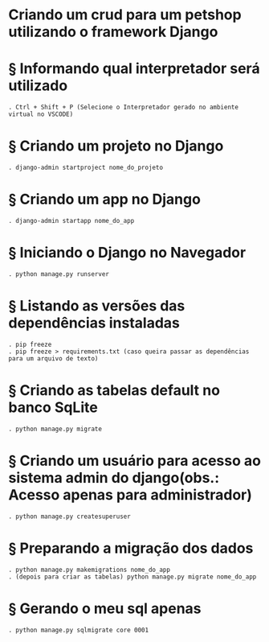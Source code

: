# Criando um crud para um petshop utilizando o framework Django

# § Informando qual interpretador será utilizado
    . Ctrl + Shift + P (Selecione o Interpretador gerado no ambiente virtual no VSCODE)

# § Criando um projeto no Django

    . django-admin startproject nome_do_projeto

# § Criando um app no Django

    . django-admin startapp nome_do_app

# § Iniciando o Django no Navegador

    . python manage.py runserver

# § Listando as versões das dependências instaladas

    . pip freeze
    . pip freeze > requirements.txt (caso queira passar as dependências para um arquivo de texto)

# § Criando as tabelas default no banco SqLite

    . python manage.py migrate

# § Criando um usuário para acesso ao sistema admin do django(obs.: Acesso apenas para administrador)

    . python manage.py createsuperuser

# § Preparando a migração dos dados 

    . python manage.py makemigrations nome_do_app
    . (depois para criar as tabelas) python manage.py migrate nome_do_app

# § Gerando o meu sql apenas

    . python manage.py sqlmigrate core 0001



